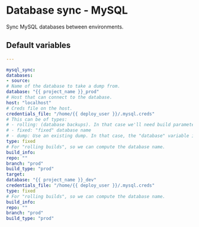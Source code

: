 # Database sync - MySQL
Sync MySQL databases between environments.
<!--ROLEVARS-->
## Default variables
```yaml
---

mysql_sync:
databases:
- source:
# Name of the database to take a dump from.
database: "{{ project_name }}_prod"
# Host that can connect to the database.
host: "localhost"
# Creds file on the host.
credentials_file: "/home/{{ deploy_user }}/.mysql.creds"
# This can be of types:
# - rolling: (database backups). In that case we'll need build parameters.@todo
# - fixed: "fixed" database name
# - dump: Use an existing dump. In that case, the "database" variable is the absolute file path.@todo
type: fixed
# For "rolling builds", so we can compute the database name.
build_info:
repo: ""
branch: "prod"
build_type: "prod"
target:
database: "{{ project_name }}_dev"
credentials_file: "/home/{{ deploy_user }}/.mysql.creds"
type: fixed
# For "rolling builds", so we can compute the database name.
build_info:
repo: ""
branch: "prod"
build_type: "prod"
```

<!--ENDROLEVARS-->

<!--TOC-->
<!--ENDTOC-->
